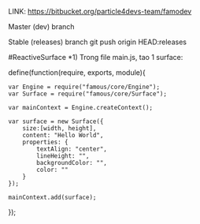 LINK: https://bitbucket.org/particle4devs-team/famodev

Master (dev) branch

Stable (releases) branch
git push origin HEAD:releases

#ReactiveSurface
*1) Trong file main.js, tao 1 surface:<br/>

define(function(require, exports, module){ <br/>

	var Engine = require("famous/core/Engine");
	var Surface = require("famous/core/Surface");
	
	var mainContext = Engine.createContext();
	
	var surface = new Surface({
		size:[width, height],
		content: "Hello World",
		properties: {
			textAlign: "center",
			lineHeight: "",
			backgroundColor: "",
			color: ""
		}
	});
	
	mainContext.add(surface);
	
});

